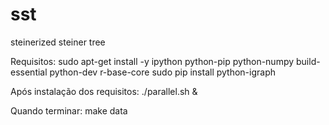 # sst
steinerized steiner tree

Requisitos:
  sudo apt-get install -y ipython python-pip python-numpy build-essential python-dev r-base-core
  sudo pip install python-igraph

Após instalação dos requisitos:
  ./parallel.sh &

Quando terminar:
  make data
